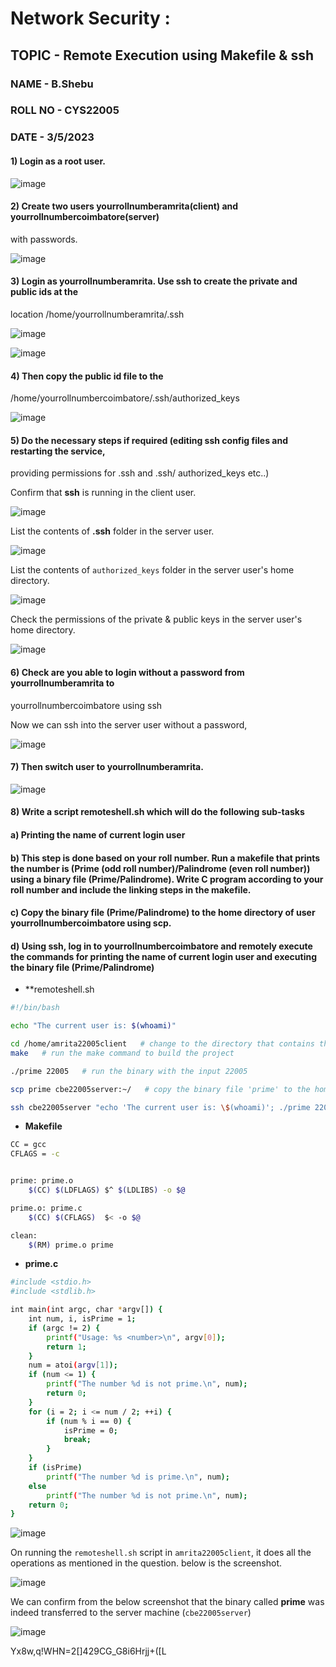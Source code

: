 # Network Security :

## TOPIC - Remote Execution using Makefile & ssh


### NAME - B.Shebu
### ROLL NO - CYS22005
### DATE -  3/5/2023



#### 1) Login as a root user. 

![image](https://user-images.githubusercontent.com/67383098/235846557-b5e6c108-7e3a-4137-a9d8-84e7625227a2.png)


#### 2) Create two users yourrollnumberamrita(client) and yourrollnumbercoimbatore(server) 
with passwords. 

![image](https://user-images.githubusercontent.com/67383098/235847130-f17af453-5fdf-4fa0-82f0-6fc9c7766750.png)


#### 3) Login as yourrollnumberamrita. Use ssh to create the private and public ids at the 
location /home/yourrollnumberamrita/.ssh 

![image](https://user-images.githubusercontent.com/67383098/235847330-490cce8d-b91a-4798-803b-4aec9ea5d4d8.png)

![image](https://user-images.githubusercontent.com/67383098/235847468-10564574-711c-4859-a2c9-93f73e1a1c01.png)


#### 4) Then copy the public id file to the 
/home/yourrollnumbercoimbatore/.ssh/authorized_keys 

![image](https://user-images.githubusercontent.com/67383098/235865538-92fc0657-64ca-4587-87df-2975da1feb3f.png)


#### 5) Do the necessary steps if required (editing ssh config files and restarting the service, 
providing permissions for .ssh and .ssh/ authorized_keys etc..) 

Confirm that **ssh** is running in the client user.

![image](https://user-images.githubusercontent.com/67383098/235865817-6f342318-d3ed-454e-9f4c-59469ad6ab11.png)

List the contents of  **.ssh** folder in the server user.

![image](https://user-images.githubusercontent.com/67383098/235866192-dc707a69-b99c-4f97-8fad-493f2088934d.png)

List the contents of `authorized_keys` folder in the server user's home directory.

![image](https://user-images.githubusercontent.com/67383098/235866236-8c0ec0dc-87aa-4268-91d0-50d321028a06.png)

Check the permissions of the private & public keys  in the server user's home directory.

![image](https://user-images.githubusercontent.com/67383098/235866333-3ba04ead-6efa-46b6-9e01-9a9ec8bfe7e9.png)



#### 6) Check are you able to login without a password from yourrollnumberamrita to 
yourrollnumbercoimbatore using ssh 

Now we can ssh into the server user without a password,

![image](https://user-images.githubusercontent.com/67383098/235865706-d5366f71-eb6f-4d6e-bfe4-925a251b3222.png)

#### 7) Then switch user to yourrollnumberamrita. 

![image](https://user-images.githubusercontent.com/67383098/235866692-0696cf4a-5ff9-4c49-89d1-00ce1710d90c.png)

#### 8) Write a script remoteshell.sh which will do the following sub-tasks 

#### a) Printing the name of current login user 

#### b) This step is done based on your roll number. Run a makefile that prints the number is (Prime (odd roll number)/Palindrome (even roll number)) using a  binary file (Prime/Palindrome). Write C program according to your roll number and include the linking steps in the makefile. 

#### c) Copy the binary file (Prime/Palindrome) to the home directory of user  yourrollnumbercoimbatore using scp. 

#### d) Using ssh, log in to yourrollnumbercoimbatore and remotely execute the commands for printing the name of current login user and executing the binary file (Prime/Palindrome)



- **remoteshell.sh

```bash
#!/bin/bash

echo "The current user is: $(whoami)"

cd /home/amrita22005client   # change to the directory that contains the Makefile
make   # run the make command to build the project

./prime 22005   # run the binary with the input 22005

scp prime cbe22005server:~/   # copy the binary file 'prime' to the home directory of user 'cbe22005server'

ssh cbe22005server "echo 'The current user is: \$(whoami)'; ./prime 22005"  

````



- **Makefile**

```bash
CC = gcc
CFLAGS = -c


prime: prime.o
	$(CC) $(LDFLAGS) $^ $(LDLIBS) -o $@

prime.o: prime.c
	$(CC) $(CFLAGS)  $< -o $@

clean:
	$(RM) prime.o prime

```

-  **prime.c**

```bash
#include <stdio.h>
#include <stdlib.h>

int main(int argc, char *argv[]) {
    int num, i, isPrime = 1;
    if (argc != 2) {
        printf("Usage: %s <number>\n", argv[0]);
        return 1;
    }
    num = atoi(argv[1]);
    if (num <= 1) {
        printf("The number %d is not prime.\n", num);
        return 0;
    }
    for (i = 2; i <= num / 2; ++i) {
        if (num % i == 0) {
            isPrime = 0;
            break;
        }
    }
    if (isPrime)
        printf("The number %d is prime.\n", num);
    else
        printf("The number %d is not prime.\n", num);
    return 0;
}

```

![image](https://user-images.githubusercontent.com/67383098/235875044-a9b57087-58b8-4828-8f44-35417f8944e5.png)

On running the `remoteshell.sh` script in `amrita22005client`, it does all the operations as mentioned in the question. below is the screenshot. 

![image](https://user-images.githubusercontent.com/67383098/235880056-165fdea5-e4f8-4b5d-9684-400a2b926993.png)

We can confirm from the below screenshot that the binary called **prime** was indeed transferred to the server machine (`cbe22005server`)

![image](https://user-images.githubusercontent.com/67383098/235880198-354ddc5e-4077-4095-b084-e07a27e2301f.png)

Yx8w,q!WHN=2[]429CG_G8i6Hrjj+([L










